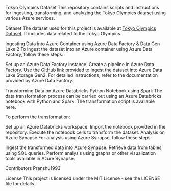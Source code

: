 Tokyo Olympics Dataset
This repository contains scripts and instructions for ingesting, transforming, and analyzing the Tokyo Olympics dataset using various Azure services.

Dataset
The dataset used for this project is available at [Tokyo Olympics Dataset](https://github.com/Pranshu1993/Olympic_Data_Analytics/tree/main/Datasets). It includes data related to the Tokyo Olympics.

Ingesting Data into Azure Container using Azure Data Factory & Data Gen Lake 2
To ingest the dataset into an Azure container using Azure Data Factory, follow these steps:

Set up an Azure Data Factory instance.
Create a pipeline in Azure Data Factory.
Use the GitHub link provided to ingest the dataset into Azure Data Lake Storage Gen2.
For detailed instructions, refer to the documentation provided by Azure Data Factory.

Transforming Data on Azure Databricks Python Notebook using Spark
The data transformation process can be carried out using an Azure Databricks notebook with Python and Spark. The transformation script is available here.

To perform the transformation:

Set up an Azure Databricks workspace.
Import the notebook provided in the repository.
Execute the notebook cells to transform the dataset.
Analysis on Azure Synapse
For analysis using Azure Synapse, follow these steps:

Ingest the transformed data into Azure Synapse.
Retrieve data from tables using SQL queries.
Perform analysis using graphs or other visualization tools available in Azure Synapse.

Contributors
Pranshu1993

License
This project is licensed under the MIT License - see the LICENSE file for details.
